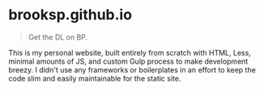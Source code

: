 # brooksp.github.io

> Get the DL on BP.

This is my personal website, built entirely from scratch with HTML, Less, minimal amounts of JS, and custom Gulp process to make development breezy. I didn't use any frameworks or boilerplates in an effort to keep the code slim and easily maintainable for the static site.
